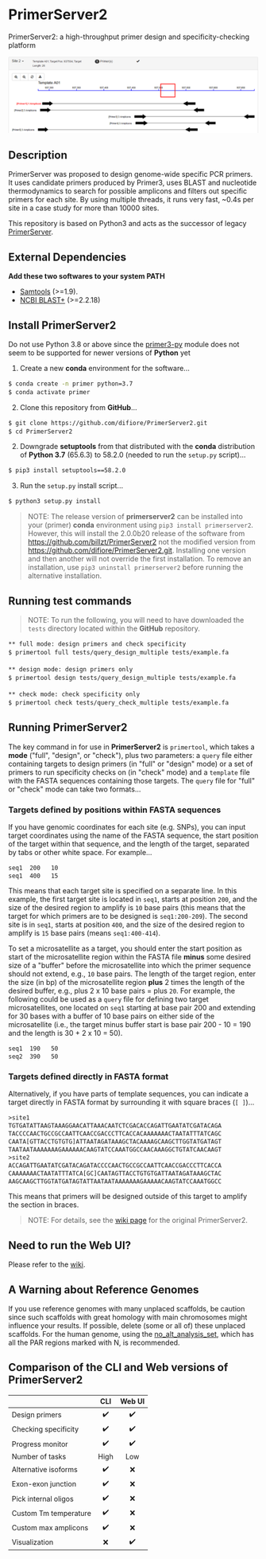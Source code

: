 # PrimerServer2
PrimerServer2: a high-throughput primer design and specificity-checking platform

![screenshot](https://raw.githubusercontent.com/billzt/figure/master/PrimerServer-UI-typeA.png) 

## Description

PrimerServer was proposed to design genome-wide specific PCR primers. It uses candidate primers produced by Primer3, uses BLAST and nucleotide thermodynamics to search for possible amplicons and filters out specific primers for each site. By using multiple threads, it runs very fast, ~0.4s per site in a case study for more than 10000 sites.

This repository is based on Python3 and acts as the successor of legacy [PrimerServer](https://github.com/billzt/PrimerServer).

## External Dependencies

**Add these two softwares to your system PATH**

* [Samtools](https://www.htslib.org/) (>=1.9).
* [NCBI BLAST+](https://blast.ncbi.nlm.nih.gov/Blast.cgi) (>=2.2.18)

## Install **PrimerServer2**

Do not use Python 3.8 or above since the [primer3-py](https://pypi.org/project/primer3-py/) module does not seem to be supported for newer versions of **Python** yet

1. Create a new **conda** environment for the software...

```bash
$ conda create -n primer python=3.7
$ conda activate primer
```

2. Clone this repository from **GitHub**...

```bash
$ git clone https://github.com/difiore/PrimerServer2.git
$ cd PrimerServer2
```

2. Downgrade **setuptools** from that distributed with the **conda** distribution of **Python 3.7** (65.6.3) to 58.2.0 (needed to run the `setup.py` script)...

```bash
$ pip3 install setuptools==58.2.0
```
3. Run the `setup.py` install script...

```bash
$ python3 setup.py install
```

> NOTE: The release version of **primerserver2** can be installed into your (primer) **conda** environment using `pip3 install primerserver2`. However, this will install the 2.0.0b20 release of the software from https://github.com/billzt/PrimerServer2 not the modified version from https://github.com/difiore/PrimerServer2.git. Installing one version and then another will not override the first installation. To remove an installation, use `pip3 uninstall primerserver2` before running the alternative installation.

## Running test commands

> NOTE: To run the following, you will need to have downloaded the `tests` directory located within the **GitHub** repository.

```bash
** full mode: design primers and check specificity
$ primertool full tests/query_design_multiple tests/example.fa

** design mode: design primers only
$ primertool design tests/query_design_multiple tests/example.fa

** check mode: check specificity only
$ primertool check tests/query_check_multiple tests/example.fa
```

## Running **PrimerServer2**

The key command in for use in **PrimerServer2** is `primertool`, which takes a **mode** ("full", "design", or "check"), plus two parameters: a `query` file either containing targets to design primers (in "full" or "design" mode) or a set of primers to run specificity checks on (in "check" mode) and a `template` file with the FASTA sequences containing those targets. The `query` file for "full" or "check" mode can take two formats...

### Targets defined by positions within FASTA sequences

If you have genomic coordinates for each site (e.g. SNPs), you can input target coordinates using the name of the FASTA sequence, the start position of the target within that sequence, and the length of the target, separated by tabs or other white space. For example...

```
seq1  200   10
seq1  400   15
```

This means that each target site is specified on a separate line. In this example, the first target site is located in `seq1`, starts at position `200`, and the size of the desired region to amplify is `10` base pairs (this means that the target for which primers are to be designed is `seq1:200-209`). The second site is in `seq1`, starts at position `400`, and the size of the desired region to amplify is `15` base pairs (means `seq1:400-414`).

To set a microsatellite as a target, you should enter the start position as start of the microsatellite region within the FASTA file **minus** some desired size of a "buffer" before the microsatellite into which the primer sequence should not extend, e.g., `10` base pairs. The length of the target region, enter the size (in bp) of the microsatellite region **plus** 2 times the length of the desired buffer, e.g., plus 2 x 10 base pairs = plus `20`. For example, the following could be used as a `query` file for defining two target microsatellites, one located on `seq1` starting at base pair 200 and extending for 30 bases with a buffer of 10 base pairs on either side of the microsatellite (i.e., the target minus buffer start is base pair 200 - 10 = 190 and the length is 30 + 2 x 10 = 50).

```
seq1  190   50
seq2  390   50
```

### Targets defined directly in FASTA format

Alternatively, if you have parts of template sequences, you can indicate a target directly in FASTA format by surrounding it with square braces (`[ ]`)...

```
>site1
TGTGATATTAAGTAAAGGAACATTAAACAATCTCGACACCAGATTGAATATCGATACAGA
TACCCCAACTGCCGCCAATTCAACCGACCCTTCACCACAAAAAAACTAATATTTATCAGC
CAATA[GTTACCTGTGTG]ATTAATAGATAAAGCTACAAAAGCAAGCTTGGTATGATAGT
TAATAATAAAAAAAGAAAAAACAAGTATCCAAATGGCCAACAAAGGCTGTATCAACAAGT
>site2
ACCAGATTGAATATCGATACAGATACCCCAACTGCCGCCAATTCAACCGACCCTTCACCA
CAAAAAAACTAATATTTATCA[GC]CAATAGTTACCTGTGTGATTAATAGATAAAGCTAC
AAGCAAGCTTGGTATGATAGTATTAATAATAAAAAAAGAAAAACAAGTATCCAAATGGCC
```
This means that primers will be designed outside of this target to amplify the section in braces.

> NOTE: For details, see the [wiki page](https://github.com/billzt/PrimerServer2/wiki) for the original PrimerServer2.

## Need to run the Web UI?

Please refer to the [wiki](https://github.com/billzt/PrimerServer2/wiki).

## A Warning about Reference Genomes

If you use reference genomes with many unplaced scaffolds, be caution since such scaffolds with great homology with main chromosomes might influence your results. If possible, delete (some or all of) these unplaced scaffolds. For the human genome, using the [no_alt_analysis_set](https://hgdownload.soe.ucsc.edu/goldenPath/hg19/bigZips/analysisSet/), which has all the PAR regions marked with N, is recommended.

## Comparison of the CLI and Web versions of **PrimerServer2**

|                       | CLI                | Web UI             |
|-----------------------| :----------------: | :----------------: |
| Design primers        | :heavy_check_mark: | :heavy_check_mark: |
| Checking specificity  | :heavy_check_mark: | :heavy_check_mark: |
| Progress monitor      | :heavy_check_mark: | :heavy_check_mark: |
| Number of tasks       | High               | Low                |
| Alternative isoforms  | :heavy_check_mark: | :x:                |
| Exon-exon junction    | :heavy_check_mark: | :x:                |
| Pick internal oligos  | :heavy_check_mark: | :x:                |
| Custom Tm temperature | :heavy_check_mark: | :x:                |
| Custom max amplicons  | :heavy_check_mark: | :x:                |
| Visualization         | :x:                | :heavy_check_mark: |
